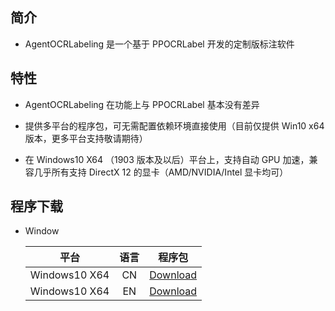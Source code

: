 ## 简介
* AgentOCRLabeling 是一个基于 PPOCRLabel 开发的定制版标注软件

## 特性
* AgentOCRLabeling 在功能上与 PPOCRLabel 基本没有差异

* 提供多平台的程序包，可无需配置依赖环境直接使用（目前仅提供 Win10 x64 版本，更多平台支持敬请期待）

* 在 Windows10 X64 （1903 版本及以后）平台上，支持自动 GPU 加速，兼容几乎所有支持 DirectX 12 的显卡（AMD/NVIDIA/Intel 显卡均可）

## 程序下载

* Window

    | 平台 | 语言 | 程序包 | 
    |:-:|:-:|:-:|
    | Windows10 X64 | CN | [Download][Windows10_X64_CN] |
    | Windows10 X64 | EN | [Download][Windows10_X64_EN] |

[Windows10_X64_CN]:https://bj.bcebos.com/v1/ai-studio-online/a3a732f440804afbba27355e497f53c648fe34ff254a4f9ba2c1ec5037027289?responseContentDisposition=attachment%3B%20filename%3DAgentOCRLabeling_1.0.0_cn_win10_x64.zip
[Windows10_X64_EN]:https://bj.bcebos.com/v1/ai-studio-online/52e0f6a91f2f481bab1e388d77a5c8c356a08d4533e14400a98bb5fb6d8b55a1?responseContentDisposition=attachment%3B%20filename%3DAgentOCRLabeling_1.0.0_en_win10_x64.zip